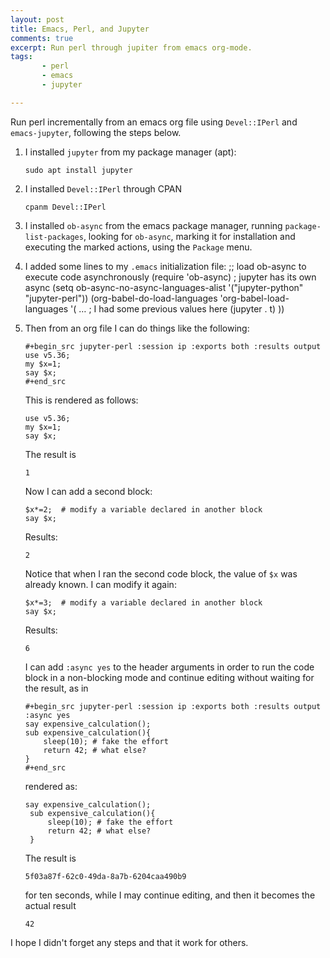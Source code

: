 ```yaml
---
layout: post
title: Emacs, Perl, and Jupyter
comments: true
excerpt: Run perl through jupiter from emacs org-mode.
tags:
       - perl
       - emacs
       - jupyter

---
```


Run perl incrementally from an emacs org file
using `Devel::IPerl` and `emacs-jupyter`, following the steps below.

1.  I installed `jupyter` from my package manager (apt):

        sudo apt install jupyter
2.  I installed `Devel::IPerl` through CPAN

        cpanm Devel::IPerl
3.  I installed `ob-async` from the emacs package manager, running
    `package-list-packages`, looking for `ob-async`, marking it for
    installation and executing the marked actions, using the `Package`
    menu.
4.  I added some lines to my `.emacs` initialization file:
    ;; load ob-async to execute code asynchronously
    (require 'ob-async)
    ; jupyter has its own async
    (setq ob-async-no-async-languages-alist '("jupyter-python" "jupyter-perl"))
    (org-babel-do-load-languages
      'org-babel-load-languages
      '(
        &#x2026;  ; I had some previous values here
        (jupyter . t)
        ))
5.  Then from an org file I can do things like the following:

        #+begin_src jupyter-perl :session ip :exports both :results output
        use v5.36;
        my $x=1;
        say $x;
        #+end_src

    This is rendered as follows:

        use v5.36;
        my $x=1;
        say $x;

    The result is

        1

    Now I can add a second block:

        $x*=2;  # modify a variable declared in another block
        say $x;

    Results:

        2

    Notice that when I ran the second code block, the value of `$x` was
    already known. I can modify it again:

        $x*=3;  # modify a variable declared in another block
        say $x;

    Results:

        6

    I can add `:async yes` to the header arguments in order to run the
    code block in a non-blocking mode and continue editing without
    waiting for the result, as in

        #+begin_src jupyter-perl :session ip :exports both :results output :async yes
        say expensive_calculation();
        sub expensive_calculation(){
            sleep(10); # fake the effort
            return 42; # what else?
        }
        #+end_src

    rendered as:

        say expensive_calculation();
         sub expensive_calculation(){
             sleep(10); # fake the effort
             return 42; # what else?
         }

    The result is

        5f03a87f-62c0-49da-8a7b-6204caa490b9

    for ten seconds, while I may continue editing, and then it becomes
    the actual result

        42

I hope I didn't forget any steps and that it work for others.
